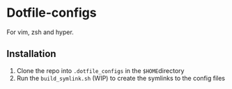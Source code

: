 # Dotfile-configs

For vim, zsh and hyper.

## Installation

1. Clone the repo into `.dotfile_configs` in the `$HOME`directory
2. Run the `build_symlink.sh` (WIP) to create the symlinks to the config files
